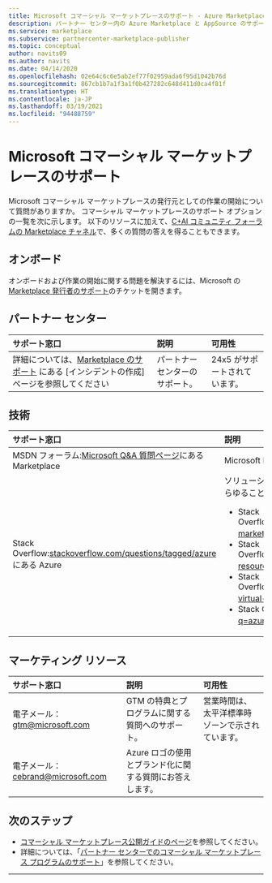 ```yaml
---
title: Microsoft コマーシャル マーケットプレースのサポート - Azure Marketplace
description: パートナー センター内の Azure Marketplace と AppSource のサポート情報とリンク
ms.service: marketplace
ms.subservice: partnercenter-marketplace-publisher
ms.topic: conceptual
author: navits09
ms.author: navits
ms.date: 04/14/2020
ms.openlocfilehash: 02e64c6c6e5ab2ef77f02959ada6f95d1042b76d
ms.sourcegitcommit: 867cb1b7a1f3a1f0b427282c648d411d0ca4f81f
ms.translationtype: HT
ms.contentlocale: ja-JP
ms.lasthandoff: 03/19/2021
ms.locfileid: "94488759"
---
```

# <a name="support-for-the-microsoft-commercial-marketplace"></a>Microsoft コマーシャル マーケットプレースのサポート

Microsoft コマーシャル マーケットプレースの発行元としての作業の開始について質問がありますか。 コマーシャル マーケットプレースのサポート オプションの一覧を次に示します。 以下のリソースに加えて、[C+AI コミュニティ フォーラムの Marketplace チャネル](https://www.microsoftpartnercommunity.com/t5/Marketplace/bd-p/2222)で、多くの質問の答えを得ることもできます。  

## <a name="onboarding"></a>オンボード

オンボードおよび作業の開始に関する問題を解決するには、Microsoft の [Marketplace 発行者のサポート](https://aka.ms/marketplacepublishersupport)のチケットを開きます。

## <a name="partner-center"></a>パートナー センター

| サポート窓口 | 説明 | 可用性 |  
|:--- |:--- |:--- |  
| 詳細については、[Marketplace のサポート](https://aka.ms/marketplacepublishersupport) にある [インシデントの作成] ページを参照してください</li> </ul> | パートナー センターのサポート。 | 24x5 がサポートされています。 |  

## <a name="technical"></a>技術  

| サポート窓口 | 説明 |  
|:--- |:--- |  
| MSDN フォーラム:[Microsoft Q&A 質問ページ](/answers/products/azure)にある Marketplace | Microsoft Developer Network のフォーラム。 |  
| Stack Overflow:[stackoverflow.com/questions/tagged/azure](https://stackoverflow.com/questions/tagged/azure) にある Azure | ソリューションを取得し、Azure Marketplace に関連するあらゆることについて質問するための Stack Overflow 環境。<ul> <li>Stack Overflow:[stackoverflow.com/questions/tagged/azure-marketplace](https://stackoverflow.com/questions/tagged/azure-marketplace) にある Azure Marketplace</li> <li>Stack Overflow:[stackoverflow.com/questions/tagged/azure-resource-manager](https://stackoverflow.com/questions/tagged/azure-resource-manager) にある Azure Resource Manager</li> <li>Stack Overflow:[stackoverflow.com/questions/tagged/azure-virtual-machine](https://stackoverflow.com/questions/tagged/azure-virtual-machine) にある Virtual Machines on Azure</li> <li>Stack Overflow:[stackoverflow.com/search?q=azure+container](https://stackoverflow.com/search?q=azure+container) にある Containers on Azure</li> </ul> |

## <a name="marketing-resources"></a>マーケティング リソース  

| サポート窓口 | 説明 | 可用性 |  
|:--- |:--- |:--- |
| 電子メール： [gtm@microsoft.com](mailto:gtm@microsoft.com) | GTM の特典とプログラムに関する質問へのサポート。 | 営業時間は、太平洋標準時ゾーンで示されています。 |  
| 電子メール： [cebrand@microsoft.com](mailto:cebrand@microsoft.com) | Azure ロゴの使用とブランド化に関する質問にお答えします。 |  |  

## <a name="next-steps"></a>次のステップ

* [コマーシャル マーケットプレース公開ガイドのページ](index.yml)を参照してください。
* 詳細については、「[パートナー センターでのコマーシャル マーケットプレース プログラムのサポート](support.md)」を参照してください。

---